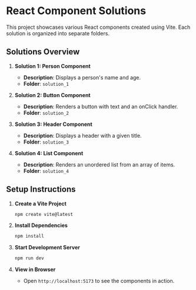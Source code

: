 # React Component Solutions

This project showcases various React components created using Vite. Each solution is organized into separate folders.

## Solutions Overview

1. **Solution 1: Person Component**
   - **Description**: Displays a person's name and age.
   - **Folder**: `solution_1`

2. **Solution 2: Button Component**
   - **Description**: Renders a button with text and an onClick handler.
   - **Folder**: `solution_2`

3. **Solution 3: Header Component**
   - **Description**: Displays a header with a given title.
   - **Folder**: `solution_3`

4. **Solution 4: List Component**
   - **Description**: Renders an unordered list from an array of items.
   - **Folder**: `solution_4`

## Setup Instructions

1. **Create a Vite Project**
   ```bash
   npm create vite@latest
   ```

2. **Install Dependencies**
   ```bash
   npm install
   ```

3. **Start Development Server**
   ```bash
   npm run dev
   ```

4. **View in Browser**
   - Open `http://localhost:5173` to see the components in action.
